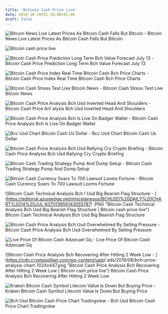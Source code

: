 ```yaml
---
title: 'Bitcoin Cash Price Live'
date: 2019-10-18T01:38:00+01:00
draft: false
---
```


![Bitcoin News Live Latest Prices As Bitcoin Cash Falls But Bitcoin - ](https://cdn.images.express.co.uk/img/dynamic/22/590x/bitcoin-news-836915.jpg "Bitcoin News Live Latest Prices As Bitcoin Cash Falls But Bitcoin | Bitcoin cash price live") Bitcoin News Live Latest Prices As Bitcoin Cash Falls But Bitcoin

![Bitcoin cash price live](https://content.fortune.com/wp-content/uploads/2017/08/screenshot-2017-08-02-09-36-09.png "Bitcoin cash price live") 

![Bitcoin Cash Price Prediction Long Term Bch Value Forecast July 13 - ](https://bitcoinexchangeguide.com/wp-content/uploads/2019/07/BCH-weekly-1.png "Bitcoin Cash Price Prediction Long Term Bch Value Forecast July 13 | Bitcoin cash price live") Bitcoin Cash Price Prediction Long Term Bch Value Forecast July 13

![Bitcoin Cash Price Index Real Time Bitcoin Cash Bch Price Charts - ](https://static.coindesk.com/images/cryptoeconomics/icons/svg/bch.358cd165.svg "Bitcoin Cash Price Index Real Time Bitcoin Cash Bch Price Charts | Bitcoin cash price live") Bitcoin Cash Price Index Real Time Bitcoin Cash Bch Price Charts

![Bitcoin Cash Stress Test Live Bitcoin News - ](https://www.livebitcoinnews.com/https://s3.amazonaws.com/lbn-s3/2018/08/180821_bchusd-380x280@2x.png "Bitcoin Cash Stress Test Live Bitcoin News | Bitcoin cash price live") Bitcoin Cash Stress Test Live Bitcoin News

![Bitcoin Cash Price Analysis Bch Usd Inverted Head And Shoulders - ](https://editorial.azureedge.net/miscelaneous/AUG13-Bch%202-637012972041427418.png "Bitcoin Cash Price Analysis Bch Usd Inverted Head And !   Shoulders | Bitcoin cash price live") Bitcoin Cash Price An! alysis Bch Usd Inverted Head And Shoulders

![Bitcoin Cash Price Analysis Bch Is Live On Badger Wallet - ](https://www.cryptonewsz.com/wp-content/uploads/2019/06/BITCOIN-CASH-Cryptonewsz-02.png "Bitcoin Cash Price Analysis Bch Is Live On Badger Wallet | Bitcoin cash price live") Bitcoin Cash Price Analysis Bch Is Live On Badger Wallet

![Bcc Usd Chart Bitcoin Cash Us Dollar - ](https://static2.businessinsider.de/image/5ad75c1742e1cc48ce69a03c-883/screen%20shot%202018-04-18%20at%20102023%20am.png "Bcc Usd Chart Bitcoin Cash Us Dollar | Bitcoin cash price live") Bcc Usd Chart Bitcoin Cash Us Dollar

![Bitcoin Cash Price Analysis Bch Usd Rallying Cry Crypto Briefing - ](https://cryptobriefing.com/wp-content/uploads/2019/08/BCHUSD-H4Chart-12-08.png "Bitcoin Cash Pri!   ce Analysis Bch Usd Rallying Cry Crypto Briefing | Bitcoin cash price live") Bitcoin Cash Price Analysis Bch Usd Rallying Cry Crypto Briefing

![Bitcoin Cash Trading Strategy Pump And Dump Setup - ](https://tradingstrategyguides.com/wp-content/uploads/2018/03/Bitcoin-Cash-4.png "Bitcoin Cash Trading Strategy Pump And Dump Setup | Bitcoin cash price live") Bitcoin Cash Trading Strategy Pump And Dump Setup

![Bitcoin Cash Currency Soars To 700 Lawsuit Looms Fortune - ](https://content.fortune.com/wp-content/uploads/2017/08/screenshot-2017-08-02-09-36-09.png "Bitcoin Cash Currency Soars To 700 Lawsuit Looms Fortune | Bitcoin cash price live") Bitcoin Cash Currency Soars To 700 Lawsuit Looms Fortune

![Bitcoin Cash Technical Analysis Bch !   Usd Big Bearish Flag Structure - ](https://editorial.azureedge.net/miscelaneous/BCHUSD%20DAILY%20CHART%2014%20JUL-637013956143055787!   .PNG "Bitcoin Cash Technical Analysis Bch Usd Big Bearish Flag Structure | Bitcoin cash price live") Bitcoin Cash Technical Analysis Bch Usd Big Bearish Flag Structure

![Bitcoin Cash Price Analysis Bch Usd Overwhelmed By Selling Pressure - ](https://editorial.azureedge.net/miscelaneous/AUG14-BTC-637013770033356256.png "Bitcoin Cash Price Analysis Bch Usd Overwhelmed By Selling Pressure | Bitcoin cash price live") Bitcoin Cash Price Analysis Bch Usd Overwhelmed By Selling Pressure

![Live Price Of Bitcoin Cash Adzecael Gq - ](http://cdn.images.express.co.uk/img/dynamic/22/590x/secondary/Bitcoin-1022043.png "Live Price Of Bitcoin Cash Adzecael Gq | Bitcoin cash price live") Live Price Of Bitcoin Cash Adzecael Gq

![Bitcoin Cash Price Analysis Bch Recovering After Hitting 2 Week Low - ](https://cdn.cryptopolitan.com/wp-content/uplo!   ads/2019/08/bch-price-analysis-chart-1024x447.png "Bitcoin Cash Price Analysis Bch Recovering After Hitting 2 Week Low | Bitcoin cash price live") Bitcoin Cash Price Analysis Bch Recovering After Hitting 2 Week Low

![Kraken Bitcoin Cash Symbol Litecoin Value Is Down But Buying Price - ](https://i.ytimg.com/vi/NraPzHV9wJk/maxresdefault.jpg "Kraken Bitcoin Cash Symbol Litecoin Value Is Down But Buying Price | Bitcoin cash price live") Kraken Bitcoin Cash Symbol Litecoin Value Is Down But Buying Price

![Bch Usd Bitcoin Cash Price Chart Tradingview - ](https://s3.tradingview.com/c/cHShdvxQ_mid.png "Bch Usd Bitcoin Cash Price Chart Tradingview | Bitcoin cash price live") Bch Usd Bitcoin Cash Price Chart Tradingview